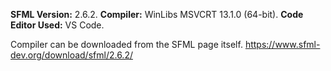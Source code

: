 **SFML Version:** 2.6.2.
**Compiler:** WinLibs MSVCRT 13.1.0 (64-bit).
**Code Editor Used:** VS Code.

Compiler can be downloaded from the SFML page itself.
https://www.sfml-dev.org/download/sfml/2.6.2/

